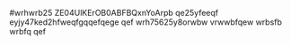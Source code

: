 #wrhwrb25
ZE04UlKErOB0ABFBQxnYoArpb
qe25yfeeqf
eyjy47ked2hfweqfgqqefqege
qef
wrh75625y8orwbw
vrwwbfqew
wrbsfb
wrbfq
qef

